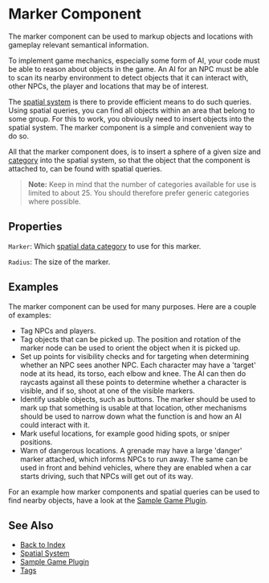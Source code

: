 # Marker Component

The marker component can be used to markup objects and locations with gameplay relevant semantical information.

To implement game mechanics, especially some form of AI, your code must be able to reason about objects in the game. An AI for an NPC must be able to scan its nearby environment to detect objects that it can interact with, other NPCs, the player and locations that may be of interest.

The [spatial system](../runtime/world/spatial-system.md) is there to provide efficient means to do such queries. Using spatial queries, you can find all objects within an area that belong to some group. For this to work, you obviously need to insert objects into the spatial system. The marker component is a simple and convenient way to do so.

All that the marker component does, is to insert a sphere of a given size and [category](../runtime/world/spatial-system.md#spatial-data-categories) into the spatial system, so that the object that the component is attached to, can be found with spatial queries.

> **Note:** Keep in mind that the number of categories available for use is limited to about 25. You should therefore prefer generic categories where possible.

## Properties

`Marker`: Which [spatial data category](../runtime/world/spatial-system.md#spatial-data-categories) to use for this marker.

`Radius`: The size of the marker.

## Examples

The marker component can be used for many purposes. Here are a couple of examples:

* Tag NPCs and players.
* Tag objects that can be picked up. The position and rotation of the marker node can be used to orient the object when it is picked up.
* Set up points for visibility checks and for targeting when determining whether an NPC sees another NPC. Each character may have a 'target' node at its head, its torso, each elbow and knee. The AI can then do raycasts against all these points to determine whether a character is visible, and if so, shoot at one of the visible markers.
* Identify usable objects, such as buttons. The marker should be used to mark up that something is usable at that location, other mechanisms should be used to narrow down what the function is and how an AI could interact with it.
* Mark useful locations, for example good hiding spots, or sniper positions.
* Warn of dangerous locations. A grenade may have a large 'danger' marker attached, which informs NPCs to run away. The same can be used in front and behind vehicles, where they are enabled when a car starts driving, such that NPCs will get out of its way.

For an example how marker components and spatial queries can be used to find nearby objects, have a look at the [Sample Game Plugin](../samples/sample-game-plugin.md).

## See Also

* [Back to Index](../index.md)
* [Spatial System](../runtime/world/spatial-system.md)
* [Sample Game Plugin](../samples/sample-game-plugin.md)
* [Tags](../projects/tags.md)